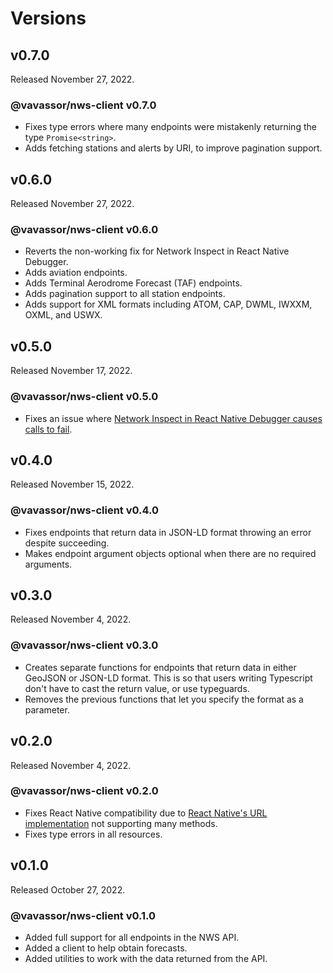 # Versions

## v0.7.0

Released November 27, 2022.

### @vavassor/nws-client v0.7.0

- Fixes type errors where many endpoints were mistakenly returning the type `Promise<string>`.
- Adds fetching stations and alerts by URI, to improve pagination support.

## v0.6.0

Released November 27, 2022.

### @vavassor/nws-client v0.6.0

- Reverts the non-working fix for Network Inspect in React Native Debugger.
- Adds aviation endpoints.
- Adds Terminal Aerodrome Forecast (TAF) endpoints.
- Adds pagination support to all station endpoints.
- Adds support for XML formats including ATOM, CAP, DWML, IWXXM, OXML, and USWX.

## v0.5.0

Released November 17, 2022.

### @vavassor/nws-client v0.5.0

- Fixes an issue where [Network Inspect in React Native Debugger causes calls to fail](https://github.com/lquixada/cross-fetch/issues/71).

## v0.4.0

Released November 15, 2022.

### @vavassor/nws-client v0.4.0

- Fixes endpoints that return data in JSON-LD format throwing an error despite succeeding.
- Makes endpoint argument objects optional when there are no required arguments.

## v0.3.0

Released November 4, 2022.

### @vavassor/nws-client v0.3.0

- Creates separate functions for endpoints that return data in either GeoJSON or JSON-LD format. This is so that users writing Typescript don't have to cast the return value, or use typeguards.
- Removes the previous functions that let you specify the format as a parameter.

## v0.2.0

Released November 4, 2022.

### @vavassor/nws-client v0.2.0

- Fixes React Native compatibility due to [React Native's URL implementation](https://github.com/facebook/react-native/blob/44f3234d1f4d21f779f2dfb3b9dbe16249e7c9d2/Libraries/Blob/URL.js) not supporting many methods.
- Fixes type errors in all resources.

## v0.1.0

Released October 27, 2022.

### @vavassor/nws-client v0.1.0

- Added full support for all endpoints in the NWS API.
- Added a client to help obtain forecasts.
- Added utilities to work with the data returned from the API.
